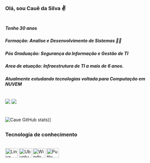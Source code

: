 

### Olá, sou Cauê da Silva ✌️
#
##### Tenho 30 anos

##### Formação: Analise e Desenvolvimento de Sistemas 🧑‍🎓

##### Pós Graduação: Segurança da Informação e Gestão de TI

##### Area de atuação: Infraestrutura de TI a mais de 6 anos.

##### Atualmente estudando tecnologias voltada para Computação em NUVEM

#

<div>
 <a href="https://www.linkedin.com/in/caue-silva/" target="_blank"><img src="https://img.shields.io/badge/-LinkedIn-%230077B5?style=for-the-badge&logo=linkedin&logoColor=white" target="_blank"></a> 
 <a href = "mailto:caue.ti@hotmail.com"><img src="https://img.shields.io/badge/Microsoft_Outlook-0078D4?style=for-the-badge&logo=microsoft-outlook&logoColor=white" target="_blank"></a>
</div>

#

![Caue GitHub stats](https://github-readme-stats.vercel.app/api?username=cauueh&show_icons=true&theme=dark))]

## 
### Tecnologia de conhecimento

         
<div style="display: inline_block"><br/>
 
 <img align="center" alt="Linux" height="30" width="40" src="https://cdn.jsdelivr.net/gh/devicons/devicon/icons/linux/linux-original.svg" />
    <img align="center" alt="Ubuntu" height="30" width="40" src="https://cdn.jsdelivr.net/gh/devicons/devicon/icons/ubuntu/ubuntu-plain-wordmark.svg" />
    <img align="center" alt="Windows" height="30" width="40" src="https://cdn.jsdelivr.net/gh/devicons/devicon/icons/windows8/windows8-original.svg" />
    <img align="center" alt="Putty" height="30" width="40" src="https://cdn.jsdelivr.net/gh/devicons/devicon/icons/putty/putty-original.svg"  />
    

    
    


</div>
